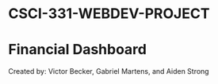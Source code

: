 # CSCI-331-WEBDEV-PROJECT

# Financial Dashboard

Created by: Victor Becker, Gabriel Martens, and Aiden Strong
